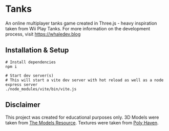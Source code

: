 # Tanks

An online multiplayer tanks game created in Three.js - heavy inspiration taken from Wii Play Tanks. For more information on the development process, visit https://whaledev.blog

## Installation & Setup

```
# Install dependencies
npm i

# Start dev server(s)
# This will start a vite dev server with hot reload as well as a node express server
./node_modules/vite/bin/vite.js

```

## Disclaimer

This project was created for educational purposes only. 3D Models were taken from [The Models Resource](https://www.models-resource.com/). Textures were taken from [Poly Haven](https://polyhaven.com/).
